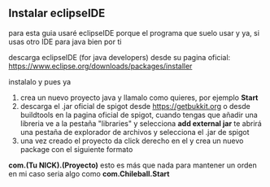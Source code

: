 
## Instalar eclipseIDE

para esta guia usaré eclipseIDE porque el programa que suelo usar y ya, si usas otro IDE para java bien por ti


descarga eclipseIDE (for java developers) desde su pagina oficial:
https://www.eclipse.org/downloads/packages/installer

instalalo y pues ya

1. crea un nuevo proyecto java y llamalo como quieres, por ejemplo **Start**
2. descarga el .jar oficial de spigot desde https://getbukkit.org o desde buildtools en la pagina oficial de spigot, cuando tengas que añadir una libreria ve a la pestaña "libraries" y selecciona **add external jar** te abrirá una pestaña de explorador de archivos y selecciona el .jar de spigot
3. una vez creado el proyecto da click derecho en el y crea un nuevo package con el siguiente formato

**com.(Tu NICK).(Proyecto)** esto es más que nada para mantener un orden
en mi caso seria algo como **com.Chileball.Start**
